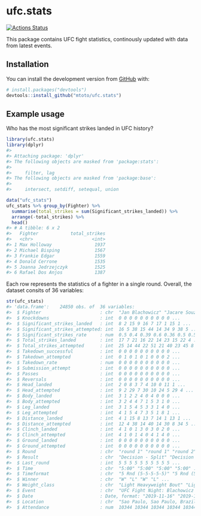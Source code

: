 
<!-- README.md is generated from README.Rmd. Please edit that file -->

# ufc.stats

<!-- badges: start -->

[![Actions
Status](https://github.com/%7Bowner%7D/%7Brepo%7D/workflows/%7Bworkflow_name%7D/badge.svg)](https://github.com/%7Bowner%7D/%7Brepo%7D/actions)
<!-- badges: end -->

This package contains UFC fight statistics, continously updated with
data from latest events.

## Installation

You can install the development version from
[GitHub](https://github.com/) with:

``` r
# install.packages("devtools")
devtools::install_github("mtoto/ufc.stats")
```

## Example usage

Who has the most significant strikes landed in UFC history?

``` r
library(ufc.stats)
library(dplyr)
#> 
#> Attaching package: 'dplyr'
#> The following objects are masked from 'package:stats':
#> 
#>     filter, lag
#> The following objects are masked from 'package:base':
#> 
#>     intersect, setdiff, setequal, union

data("ufc_stats")
ufc_stats %>% group_by(Fighter) %>%
  summarise(total_strikes = sum(Significant_strikes_landed)) %>%
  arrange(-total_strikes) %>%
  head()
#> # A tibble: 6 x 2
#>   Fighter            total_strikes
#>   <chr>                      <int>
#> 1 Max Holloway                1937
#> 2 Michael Bisping             1567
#> 3 Frankie Edgar               1559
#> 4 Donald Cerrone              1535
#> 5 Joanna Jedrzejczyk          1525
#> 6 Rafael Dos Anjos            1387
```

Each row represents the statistics of a fighter in a single round.
Overall, the dataset consits of 36 variables:

``` r
str(ufc_stats)
#> 'data.frame':    24850 obs. of  36 variables:
#>  $ Fighter                      : chr  "Jan Blachowicz" "Jacare Souza" "Jan Blachowicz" "Jacare Souza" ...
#>  $ Knockdowns                   : int  0 0 0 0 0 0 0 0 0 0 ...
#>  $ Significant_strikes_landed   : int  8 2 15 9 16 7 17 1 15 1 ...
#>  $ Significant_strikes_attempted: int  16 5 38 15 44 14 34 9 38 5 ...
#>  $ Significant_strikes_rate     : num  0.5 0.4 0.39 0.6 0.36 0.5 0.5 0.11 0.39 0.2 ...
#>  $ Total_strikes_landed         : int  17 7 21 16 22 14 23 15 22 4 ...
#>  $ Total_strikes_attempted      : int  25 14 44 22 51 21 40 23 45 8 ...
#>  $ Takedown_successful          : int  0 0 0 0 0 0 0 0 0 0 ...
#>  $ Takedown_attempted           : int  0 1 0 1 0 1 0 0 0 2 ...
#>  $ Takedown_rate                : num  0 0 0 0 0 0 0 0 0 0 ...
#>  $ Submission_attempt           : int  0 0 0 0 0 0 0 0 0 0 ...
#>  $ Passes                       : int  0 0 0 0 0 0 0 0 0 0 ...
#>  $ Reversals                    : int  0 0 0 0 0 0 0 0 0 0 ...
#>  $ Head_landed                  : int  2 0 8 3 7 4 10 0 11 1 ...
#>  $ Head_attempted               : int  9 2 29 7 30 10 24 5 29 4 ...
#>  $ Body_landed                  : int  3 1 2 2 4 0 4 0 0 0 ...
#>  $ Body_attempted               : int  3 2 4 4 7 1 5 3 1 0 ...
#>  $ Leg_landed                   : int  3 1 5 4 5 3 3 1 4 0 ...
#>  $ Leg_attempted                : int  4 1 5 4 7 3 5 1 8 1 ...
#>  $ Distance_landed              : int  4 1 15 8 13 7 14 1 13 1 ...
#>  $ Distance_attempted           : int  12 4 38 14 40 14 30 8 34 5 ...
#>  $ Clinch_landed                : int  4 1 0 1 3 0 3 0 2 0 ...
#>  $ Clinch_attempted             : int  4 1 0 1 4 0 4 1 4 0 ...
#>  $ Ground_landed                : int  0 0 0 0 0 0 0 0 0 0 ...
#>  $ Ground_attempted             : int  0 0 0 0 0 0 0 0 0 0 ...
#>  $ Round                        : chr  "round 1" "round 1" "round 2" "round 2" ...
#>  $ Result                       : chr  "Decision - Split" "Decision - Split" "Decision - Split" "Decision - Split" ...
#>  $ Last_round                   : int  5 5 5 5 5 5 5 5 5 5 ...
#>  $ Time                         : chr  "5:00" "5:00" "5:00" "5:00" ...
#>  $ Timeformat                   : chr  "5 Rnd (5-5-5-5-5)" "5 Rnd (5-5-5-5-5)" "5 Rnd (5-5-5-5-5)" "5 Rnd (5-5-5-5-5)" ...
#>  $ Winner                       : chr  "W" "L" "W" "L" ...
#>  $ Weight_class                 : chr  "Light Heavyweight Bout" "Light Heavyweight Bout" "Light Heavyweight Bout" "Light Heavyweight Bout" ...
#>  $ Event                        : chr  "UFC Fight Night: Blachowicz vs. Jacare" "UFC Fight Night: Blachowicz vs. Jacare" "UFC Fight Night: Blachowicz vs. Jacare" "UFC Fight Night: Blachowicz vs. Jacare" ...
#>  $ Date                         : Date, format: "2019-11-16" "2019-11-16" ...
#>  $ Location                     : chr  "Sao Paulo, Sao Paulo, Brazil" "Sao Paulo, Sao Paulo, Brazil" "Sao Paulo, Sao Paulo, Brazil" "Sao Paulo, Sao Paulo, Brazil" ...
#>  $ Attendance                   : num  10344 10344 10344 10344 10344 ...
```

